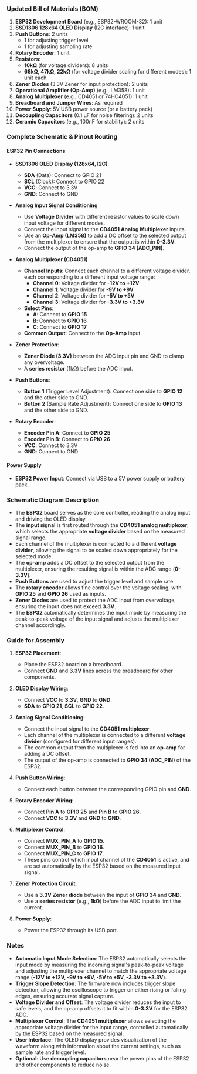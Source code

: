 ### Updated Bill of Materials (BOM)

1. **ESP32 Development Board** (e.g., ESP32-WROOM-32): 1 unit
2. **SSD1306 128x64 OLED Display** (I2C interface): 1 unit
3. **Push Buttons**: 2 units
   - 1 for adjusting trigger level
   - 1 for adjusting sampling rate
4. **Rotary Encoder**: 1 unit
5. **Resistors**:
   - **10kΩ** (for voltage dividers): 8 units
   - **68kΩ, 47kΩ, 22kΩ** (for voltage divider scaling for different modes): 1 unit each
6. **Zener Diodes** (3.3V Zener for input protection): 2 units
7. **Operational Amplifier (Op-Amp)** (e.g., LM358): 1 unit
8. **Analog Multiplexer** (e.g., CD4051 or 74HC4051): 1 unit
9. **Breadboard and Jumper Wires**: As required
10. **Power Supply**: 5V USB power source (or a battery pack)
11. **Decoupling Capacitors** (0.1 µF for noise filtering): 2 units
12. **Ceramic Capacitors** (e.g., 100nF for stability): 2 units

### Complete Schematic & Pinout Routing

#### ESP32 Pin Connections
- **SSD1306 OLED Display (128x64, I2C)**
  - **SDA** (Data): Connect to GPIO 21
  - **SCL** (Clock): Connect to GPIO 22
  - **VCC**: Connect to 3.3V
  - **GND**: Connect to GND

- **Analog Input Signal Conditioning**
  - Use **Voltage Divider** with different resistor values to scale down input voltage for different modes.
  - Connect the input signal to the **CD4051 Analog Multiplexer** inputs.
  - Use an **Op-Amp (LM358)** to add a DC offset to the selected output from the multiplexer to ensure that the output is within **0-3.3V**.
  - Connect the output of the op-amp to **GPIO 34 (ADC_PIN)**.

- **Analog Multiplexer (CD4051)**
  - **Channel Inputs**: Connect each channel to a different voltage divider, each corresponding to a different input voltage range:
    - **Channel 0**: Voltage divider for **-12V to +12V**
    - **Channel 1**: Voltage divider for **-9V to +9V**
    - **Channel 2**: Voltage divider for **-5V to +5V**
    - **Channel 3**: Voltage divider for **-3.3V to +3.3V**
  - **Select Pins**:
    - **A**: Connect to **GPIO 15**
    - **B**: Connect to **GPIO 16**
    - **C**: Connect to **GPIO 17**
  - **Common Output**: Connect to the **Op-Amp** input

- **Zener Protection**:
  - **Zener Diode (3.3V)** between the ADC input pin and GND to clamp any overvoltage.
  - A **series resistor** (1kΩ) before the ADC input.

- **Push Buttons**:
  - **Button 1** (Trigger Level Adjustment): Connect one side to **GPIO 12** and the other side to GND.
  - **Button 2** (Sample Rate Adjustment): Connect one side to **GPIO 13** and the other side to GND.

- **Rotary Encoder**:
  - **Encoder Pin A**: Connect to **GPIO 25**
  - **Encoder Pin B**: Connect to **GPIO 26**
  - **VCC**: Connect to 3.3V
  - **GND**: Connect to GND

#### Power Supply
- **ESP32 Power Input**: Connect via USB to a 5V power supply or battery pack.

### Schematic Diagram Description
- The **ESP32** board serves as the core controller, reading the analog input and driving the OLED display.
- The **input signal** is first routed through the **CD4051 analog multiplexer**, which selects the appropriate **voltage divider** based on the measured signal range.
- Each channel of the multiplexer is connected to a different **voltage divider**, allowing the signal to be scaled down appropriately for the selected mode.
- The **op-amp** adds a DC offset to the selected output from the multiplexer, ensuring the resulting signal is within the ADC range (**0-3.3V**).
- **Push Buttons** are used to adjust the trigger level and sample rate.
- The **rotary encoder** allows fine control over the voltage scaling, with **GPIO 25** and **GPIO 26** used as inputs.
- **Zener Diodes** are used to protect the ADC input from overvoltage, ensuring the input does not exceed **3.3V**.
- The **ESP32** automatically determines the input mode by measuring the peak-to-peak voltage of the input signal and adjusts the multiplexer channel accordingly.

### Guide for Assembly
1. **ESP32 Placement**:
   - Place the ESP32 board on a breadboard.
   - Connect **GND** and **3.3V** lines across the breadboard for other components.

2. **OLED Display Wiring**:
   - Connect **VCC** to **3.3V**, **GND** to **GND**.
   - **SDA** to **GPIO 21**, **SCL** to **GPIO 22**.

3. **Analog Signal Conditioning**:
   - Connect the input signal to the **CD4051 multiplexer**.
   - Each channel of the multiplexer is connected to a different **voltage divider** (configured for different input ranges).
   - The common output from the multiplexer is fed into an **op-amp** for adding a DC offset.
   - The output of the op-amp is connected to **GPIO 34 (ADC_PIN)** of the ESP32.

4. **Push Button Wiring**:
   - Connect each button between the corresponding GPIO pin and **GND**.

5. **Rotary Encoder Wiring**:
   - Connect **Pin A** to **GPIO 25** and **Pin B** to **GPIO 26**.
   - Connect **VCC** to **3.3V** and **GND** to **GND**.

6. **Multiplexer Control**:
   - Connect **MUX_PIN_A** to **GPIO 15**.
   - Connect **MUX_PIN_B** to **GPIO 16**.
   - Connect **MUX_PIN_C** to **GPIO 17**.
   - These pins control which input channel of the **CD4051** is active, and are set automatically by the ESP32 based on the measured input signal.

7. **Zener Protection Circuit**:
   - Use a **3.3V Zener diode** between the input of **GPIO 34** and **GND**.
   - Use a **series resistor** (e.g., **1kΩ**) before the ADC input to limit the current.

8. **Power Supply**:
   - Power the ESP32 through its USB port.

### Notes
- **Automatic Input Mode Selection**: The ESP32 automatically selects the input mode by measuring the incoming signal's peak-to-peak voltage and adjusting the multiplexer channel to match the appropriate voltage range (**-12V to +12V, -9V to +9V, -5V to +5V, -3.3V to +3.3V**).
- **Trigger Slope Detection**: The firmware now includes trigger slope detection, allowing the oscilloscope to trigger on either rising or falling edges, ensuring accurate signal capture.
- **Voltage Divider and Offset**: The voltage divider reduces the input to safe levels, and the op-amp offsets it to fit within **0-3.3V** for the ESP32 ADC.
- **Multiplexer Control**: The **CD4051 multiplexer** allows selecting the appropriate voltage divider for the input range, controlled automatically by the ESP32 based on the measured signal.
- **User Interface**: The OLED display provides visualization of the waveform along with information about the current settings, such as sample rate and trigger level.
- **Optional**: Use **decoupling capacitors** near the power pins of the ESP32 and other components to reduce noise.

